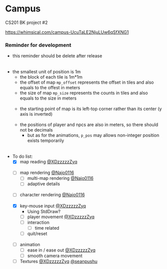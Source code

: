 # Campus
CS201 BK project #2  

https://whimsical.com/campus-UcuTaLE2NjuLUw6qSfXNG1
   
### Reminder for development
- this reminder should be delete after release   
    <br><br/>
- the smallest unit of position is 1m
    - the block of each tile is 1m*1m
    - the offset of map ```mp_offset``` represents the offset in tiles and also equals to the offest in meters
    - the size of map ```mp_size``` represents the counts in tiles and also equals to the size in meters
    <br><br/>
    - the starting point of map is its left-top corner rather than its center (y axis is inverted)
    <br><br/>
    - the positions of player and npcs are also in meters, so there should not be decimals
      - but as for the animations, ```p_pos``` may allows non-integer position exists temporarily   
    <br><br/>
- To do list:
    - [x] map reading [@XDzzzzzZyq](https://github.com/XDzzzzzZyq)
    <br><br/>
    - [ ] map rendering [@Najo0116](https://github.com/Najo0116)
      - [ ] multi-map rendering [@Najo0116](https://github.com/Najo0116)
      - [ ] adaptive details
    <br><br/>  
    - [ ] character rendering [@Najo0116](https://github.com/Najo0116)
    <br><br/> 
    - [x] key-mouse input [@XDzzzzzZyq](https://github.com/XDzzzzzZyq)
      - Using StdDraw?
      - [ ] player movement [@XDzzzzzZyq](https://github.com/XDzzzzzZyq)
      - [ ] interaction
        - [ ] time related
      - [ ] quit/reset
    <br><br/>
    - [ ] animation
      - [ ] ease in / ease out [@XDzzzzzZyq](https://github.com/XDzzzzzZyq)
      - [ ] smooth camera movement
  
    - [ ] Textures [@XDzzzzzZyq](https://github.com/XDzzzzzZyq) [@seanpushu](https://github.com/seanpushu)

